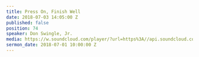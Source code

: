 ```yaml
---
title: Press On, Finish Well
date: 2018-07-03 14:05:00 Z
published: false
position: 74
speaker: Don Swingle, Jr.
media: https://w.soundcloud.com/player/?url=https%3A//api.soundcloud.com/tracks/466755075&color=%23ff0056&auto_play=false&hide_related=false&show_comments=true&show_user=true&show_reposts=false&show_teaser=true&visual=true
sermon_date: 2018-07-01 10:00:00 Z
---
```


